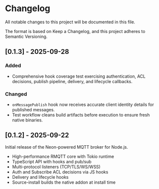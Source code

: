 # Changelog

All notable changes to this project will be documented in this file.

The format is based on Keep a Changelog, and this project adheres to Semantic Versioning.

## [0.1.3] - 2025-09-28

### Added
- Comprehensive hook coverage test exercising authentication, ACL decisions, publish pipeline, delivery, and lifecycle callbacks.

### Changed
- `onMessagePublish` hook now receives accurate client identity details for published messages.
- Test workflow cleans build artifacts before execution to ensure fresh native binaries.

## [0.1.2] - 2025-09-22

Initial release of the Neon-powered MQTT broker for Node.js.

- High-performance RMQTT core with Tokio runtime
- TypeScript API with hooks and pub/sub
- Multi-protocol listeners (TCP/TLS/WS/WSS)
- Auth and Subscribe ACL decisions via JS hooks
- Delivery and lifecycle hooks
- Source-install builds the native addon at install time

